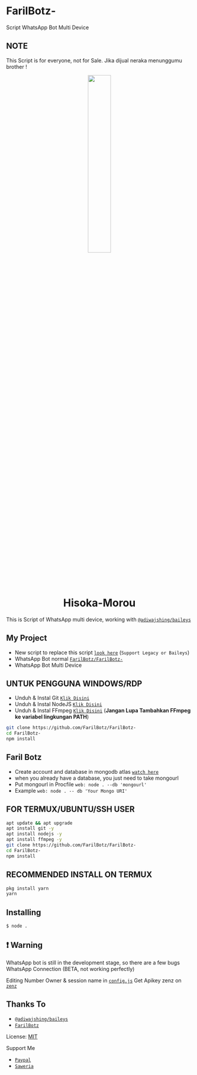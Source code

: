 # FarilBotz-
Script WhatsApp Bot Multi Device

## NOTE
This Script is for everyone, not for Sale. Jika dijual neraka menunggumu brother !

<p align="center">
	<img src="https://telegra.ph/file/09cc0981ccf07754d0af6.jpg" width="35%" style="margin-left: auto;margin-right: auto;display: block;">
</p>
<h1 align="center">Hisoka-Morou</h1>

This is Script of WhatsApp multi device, working with [`@adiwajshing/baileys`](https://github.com/adiwajshing/baileys)

## My Project
* New script to replace this script [`look here`](https://github.com/zhwzein/Killua-Zoldyck) (`Support Legacy or Baileys`)
* WhatsApp Bot normal [`FarilBotz/FarilBotz-`](https://github.com/FarilBotz/FarilBotz-)
* WhatsApp Bot Multi Device


## UNTUK PENGGUNA WINDOWS/RDP

* Unduh & Instal Git [`Klik Disini`](https://git-scm.com/downloads)
* Unduh & Instal NodeJS [`Klik Disini`](https://nodejs.org/en/download)
* Unduh & Instal FFmpeg [`Klik Disini`](https://ffmpeg.org/download.html) (**Jangan Lupa Tambahkan FFmpeg ke variabel lingkungan PATH**)


```bash
git clone https://github.com/FarilBotz/FarilBotz-
cd FarilBotz-
npm install
```

## Faril Botz

* Create account and database in mongodb atlas [`watch here`](https://youtu.be/rPqRyYJmx2g)
* when you already have a database, you just need to take mongourl
* Put mongourl in Procfile `web: node . --db 'mongourl'`
* Example `web: node . -- db 'Your Mongo URI'`



## FOR TERMUX/UBUNTU/SSH USER

```bash
apt update && apt upgrade
apt install git -y
apt install nodejs -y
apt install ffmpeg -y
git clone https://github.com/FarilBotz/FarilBotz-
cd FarilBotz-
npm install
```

## RECOMMENDED INSTALL ON TERMUX

```bash
pkg install yarn
yarn
```

## Installing
```bash
$ node .
```

## ❗ Warning
WhatsApp bot is still in the development stage, so there are a few bugs
WhatsApp Connection (BETA, not working perfectly)

Editing Number Owner & session name in [`config.js`](https://github.com/FarilBotz/FarilBotz-/blob/master/config.js)
Get Apikey zenz on [`zenz`](https://zenzapi.xyz/pricing)


## Thanks To
* [`@adiwajshing/baileys`](https://github.com/adiwajshing/baileys)
* [`FarilBotz`](https://github.com/FarilBotz)


License: [MIT](https://en.wikipedia.org/wiki/MIT_License)

Support Me
* [`Paypal`](https://www.paypal.me/Cakhaho)
* [`Saweria`](https://saweria.co/DikaArdnt)
